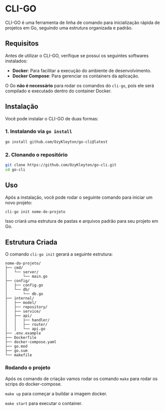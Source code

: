 # CLI-GO

CLI-GO é uma ferramenta de linha de comando para inicialização rápida de projetos em Go, seguindo uma estrutura organizada e padrão.

## Requisitos

Antes de utilizar o CLI-GO, verifique se possui os seguintes softwares instalados:

- **Docker**: Para facilitar a execução do ambiente de desenvolvimento.
- **Docker Compose**: Para gerenciar os containers da aplicação.

O Go **não é necessário** para rodar os comandos do `cli-go`, pois ele será compilado e executado dentro do container Docker.

## Instalação

Você pode instalar o CLI-GO de duas formas:

### 1. Instalando via `go install`  

```sh
go install github.com/OzyKleyton/go-cli@latest
```

### 2. Clonando o repositório

```sh
git clone https://github.com/OzyKleyton/go-cli.git
cd go-cli
```

## Uso

Após a instalação, você pode rodar o seguinte comando para iniciar um novo projeto:

```sh
cli-go init nome-do-projeto
```

Isso criará uma estrutura de pastas e arquivos padrão para seu projeto em Go.

## Estrutura Criada

O comando `cli-go init` gerará a seguinte estrutura:

```
nome-do-projeto/
├── cmd/
│   └── server/
│       └── main.go
├── config/
│   ├── config.go
│   └── db/
│       └── db.go
├── internal/
│   ├── model/
│   ├── repository/
│   ├── service/
│   ├── api/
│   │   ├── handler/
│   │   ├── router/
│   │   └── api.go
├── .env.example
├── Dockerfile
├── docker-compose.yaml
├── go.mod
├── go.sum
└── makefile
```

### Rodando o projeto

Após os comando de criação vamos rodar os comando `make` para rodar os scrips do docker-compose.

`make up` para começar a buildar a imagem docker.

`make start` para executar o container.
